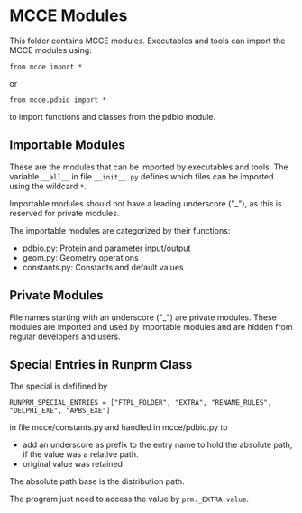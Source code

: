 # MCCE Modules

This folder contains MCCE modules. Executables and tools can import the MCCE modules using:
```
from mcce import *
```
or 
```
from mcce.pdbio import *
```
to import functions and classes from the pdbio module.

## Importable Modules
These are the modules that can be imported by executables and tools. The variable `__all__` in file `__init__.py` defines which files can be imported using the wildcard `*`.

Importable modules should not have a leading underscore ("_"), as this is reserved for private modules.

The importable modules are categorized by their functions:
- pdbio.py: Protein and parameter input/output
- geom.py: Geometry operations
- constants.py: Constants and default values

## Private Modules
File names starting with an underscore ("_") are private modules. These modules are imported and used by importable modules and are hidden from regular developers and users.

## Special Entries in Runprm Class
The special is defifined by
```
RUNPRM_SPECIAL_ENTRIES = ["FTPL_FOLDER", "EXTRA", "RENAME_RULES", "DELPHI_EXE", "APBS_EXE"]
```
in file mcce/constants.py and handled in mcce/pdbio.py to
- add an underscore as prefix to the entry name to hold the absolute path, if the value was a relative path.
- original value was retained

The absolute path base is the distribution path.

The program just need to access the value by `prm._EXTRA.value`.

